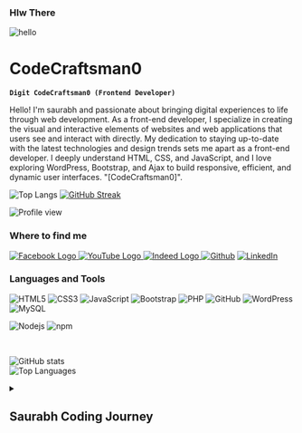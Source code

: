 ### Hlw There 

<!--
**CodeCraftsman0/CodeCraftsman0** is a ✨ _special_ ✨ repository because its `README.md` (this file) appears on your GitHub profile.

Here are some ideas to get you started:

- 🔭 I’m currently working on ...
- 🌱 I’m currently learning ...
- 👯 I’m looking to collaborate on ...
- 🤔 I’m looking for help with ...
- 💬 Ask me about ...
- 📫 How to reach me: ...
- 😄 Pronouns: ...
- ⚡ Fun fact: ...
-->
<!-- Project Section -->
<!-- GitHub Contribution Calendar Link -->

<p>
<img src="https://user-images.githubusercontent.com/1612112/213943678-c34cb1a9-94f9-4be0-86dd-8e2227fa4b8c.gif" alt="hello" align="left">
</p>
</br>

# CodeCraftsman0
 
**`Digit CodeCraftsman0 (Frontend Developer)`**

Hello! I'm saurabh and passionate about bringing digital experiences to life through web development. As a front-end developer, I specialize in creating the visual and interactive elements of websites and web applications that users see and interact with directly. My dedication to staying up-to-date with the latest technologies and design trends sets me apart as a front-end developer. I deeply understand HTML, CSS, and JavaScript, and I love exploring WordPress, Bootstrap, and Ajax to build responsive, efficient, and dynamic user interfaces. "[CodeCraftsman0]".

<!-- ![Profile view](https://komarev.com/ghpvc/?username=CodeCraftsman0) -->

![Top Langs](https://github-readme-stats.vercel.app/api/top-langs/?username=CodeCraftsman0&hide_progress=true)
[![GitHub Streak](http://github-readme-streak-stats.herokuapp.com?user=CodeCraftsman0&theme=dark&exclude_days=Sun%2CMon%2CTue%2CWed%2CThu%2CFri%2CSat)](https://git.io/streak-stats)



 <img src="https://komarev.com/ghpvc/?username=CodeCraftsman0" alt="Profile view">

<h3>Where to find me</h3>
<a href="https://www.facebook.com/saurabhsantraiamok/">
  <img src="https://img.shields.io/badge/Facebook-%231877F2.svg?style=for-the-badge&logo=Facebook&logoColor=white" alt="Facebook Logo">
</a>
<a href="https://www.youtube.com/c/Artonad">
  <img src="https://img.shields.io/badge/youtube-%2312100E.svg?&style=for-the-badge&logo=youtube&logoColor=white" alt="YouTube Logo">
</a>
<a href="#">
  <img src="https://img.shields.io/badge/indeed-003A9B?style=for-the-badge&logo=indeed&logoColor=white" alt="Indeed Logo">
</a>
<a href="https://github.com/CodeCraftsman0" target="_blank"><img alt="Github" src="https://img.shields.io/badge/GitHub-%2312100E.svg?&style=for-the-badge&logo=Github&logoColor=white" /></a> 
<a href="https://www.linkedin.com/in/saurabh-santra-4b2b0a164/" target="_blank"><img alt="LinkedIn" src="https://img.shields.io/badge/linkedin-%230077B5.svg?&style=for-the-badge&logo=linkedin&logoColor=white" /></a>



### Languages and Tools

![HTML5](https://img.shields.io/badge/html5-%23E34F26.svg?style=for-the-badge&logo=html5&logoColor=white)
![CSS3](https://img.shields.io/badge/css3-%231572B6.svg?style=for-the-badge&logo=css3&logoColor=white)
![JavaScript](https://img.shields.io/badge/javascript-%23323330.svg?style=for-the-badge&logo=javascript&logoColor=%23F7DF1E)
![Bootstrap](https://img.shields.io/badge/bootstrap-%238511FA.svg?style=for-the-badge&logo=bootstrap&logoColor=white)
![PHP](https://img.shields.io/badge/php-%23777BB4.svg?style=for-the-badge&logo=php&logoColor=white)
![GitHub](https://img.shields.io/badge/github-%23121011.svg?style=for-the-badge&logo=github&logoColor=white)
![WordPress](https://img.shields.io/badge/WordPress-%23117AC9.svg?style=for-the-badge&logo=WordPress&logoColor=white)
![MySQL](https://img.shields.io/badge/mysql-%2300f.svg?style=for-the-badge&logo=mysql&logoColor=white)

<p>
 <img alt="Nodejs" src="https://img.shields.io/badge/-Nodejs-43853d?style=flat-square&logo=Node.js&logoColor=white" />
<img alt="npm" src="https://img.shields.io/badge/-NPM-CB3837?style=flat-square&logo=npm&logoColor=white" />
</p>

<br/>

![GitHub stats](https://github-readme-stats.vercel.app/api?username=codecraftsman0&show_icons=true&theme=dark) 
</br>
![Top Languages](https://github-readme-stats.vercel.app/api/top-langs/?username=codecraftsman0&layout=compact)




<details>
 <summary><h2>Saurabh Coding Journey</h2></summary>
    Hi All, I Completed A Diploma From Siliguri Government Polytechnic College And Later I Completed My Bachelor's Degree From Camellia School Of Engineering And Technology College After That, I Started My Journey In Web Development And I Want To Take Care Of It. I Specialize In Front-end Development And Am Experienced With All Stages Of The Development Cycle For Dynamic Web Projects. Well-versed In Numerous Programming Languages Including CSS, HTML, Javascript, Bootstrap, PHP, Mysql, JQuery, Ajax, Node JS, And WordPress And I'm Looking For A Job And Ready To Face New Challenges.

[YouTube]: https://www.youtube.com/@Artonad

<!-- GitHub Trophies -->
## GitHub Trophies:

[![GitHub Trophies](https://github-profile-trophy.vercel.app/?username=codecraftsman0&theme=dracula)](https://github.com/ryo-ma/github-profile-trophy)
![snake gif](https://github.com/codecraftsman0/codecraftsman0/blob/output/github-contribution-grid-snake.gif)

<h3 align="left">Support:</h3>
<p><a href="https://www.buymeacoffee.com/CodeCraftsman0"> <img align="left" src="https://cdn.buymeacoffee.com/buttons/v2/default-yellow.png" height="50" width="210" alt="CodeCraftsman0" /></a><a href="https://ko-fi.com/CodeCraftsman0"> <img align="left" src="https://cdn.ko-fi.com/cdn/kofi3.png?v=3" height="50" width="210" alt="CodeCraftsman0" /></a></p><br><br>

